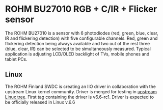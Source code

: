 # ROHM BU27010 RGB + C/IR + Flicker sensor

The ROHM BU27010 is a sensor with 6 photodiodes (red, green, blue, clear,
IR and flickering detection) with five configurable channels. Red, green
and flickering detection being always available and two out of the rest
three (blue, clear, IR) can be selected to be simultaneously measured.
Typical application is adjusting LCD/OLED backlight of TVs, mobile phones
and tablet PCs.

## Linux

The ROHM Finland SWDC is creating an IIO driver in collaboration with the
upstream Linux kernel community. Driver is merged for testing in
[upstream Linux tree](https://git.kernel.org/pub/scm/linux/kernel/git/torvalds/linux.git/tree/drivers/iio/light/rohm-bu27008.c). First tag containing the driver is v6.6-rc1.
Driver is expected to be officially released in Linux v.6.6
